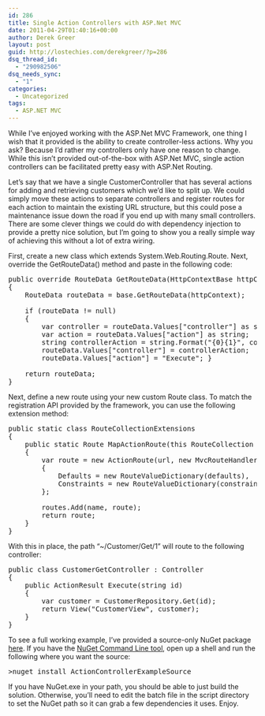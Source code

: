 ```yaml
---
id: 286
title: Single Action Controllers with ASP.Net MVC
date: 2011-04-29T01:40:16+00:00
author: Derek Greer
layout: post
guid: http://lostechies.com/derekgreer/?p=286
dsq_thread_id:
  - "290982506"
dsq_needs_sync:
  - "1"
categories:
  - Uncategorized
tags:
  - ASP.NET MVC
---
```

While I’ve enjoyed working with the ASP.Net MVC Framework, one thing I wish that it provided is the ability to create controller-less actions. Why you ask? Because I’d rather my controllers only have one reason to change. While this isn’t provided out-of-the-box with ASP.Net MVC, single action controllers can be facilitated pretty easy with ASP.Net Routing.

Let’s say that we have a single CustomerController that has several actions for adding and retrieving customers which we’d like to split up. We could simply move these actions to separate controllers and register routes for each action to maintain the existing URL structure, but this could pose a maintenance issue down the road if you end up with many small controllers. There are some clever things we could do with dependency injection to provide a pretty nice solution, but I’m going to show you a really simple way of achieving this without a lot of extra wiring.

First, create a new class which extends System.Web.Routing.Route. Next, override the GetRouteData() method and paste in the following code:

<pre class="prettyprint">public override RouteData GetRouteData(HttpContextBase httpContext)
{
	RouteData routeData = base.GetRouteData(httpContext);

	if (routeData != null)
	{
		var controller = routeData.Values["controller"] as string;
		var action = routeData.Values["action"] as string;
		string controllerAction = string.Format("{0}{1}", controller, action);
		routeData.Values["controller"] = controllerAction;
		routeData.Values["action"] = "Execute";	}

	return routeData;
}
</pre>



Next, define a new route using your new custom Route class. To match the registration API provided by the framework, you can use the following extension method:

<pre class="prettyprint">public static class RouteCollectionExtensions
{
	public static Route MapActionRoute(this RouteCollection routes, string name, string url, object defaults, object constraints)
	{
		var route = new ActionRoute(url, new MvcRouteHandler())
		{
			Defaults = new RouteValueDictionary(defaults),
			Constraints = new RouteValueDictionary(constraints)
		};

		routes.Add(name, route);
		return route;
	}
}
</pre>



With this in place, the path “~/Customer/Get/1” will route to the following controller:

<pre class="prettyprint">public class CustomerGetController : Controller
{
	public ActionResult Execute(string id)
	{
		var customer = CustomerRepository.Get(id);
		return View("CustomerView", customer);
	}
}
</pre>



To see a full working example, I’ve provided a source-only NuGet package [here](http://nuget.org/List/Packages/ActionControllerExampleSource). If you have the [NuGet Command Line tool](http://nuget.codeplex.com/releases), open up a shell and run the following where you want the source:

<pre>>nuget install ActionControllerExampleSource
</pre>



If you have NuGet.exe in your path, you should be able to just build the solution. Otherwise, you’ll need to edit the batch file in the script directory to set the NuGet path so it can grab a few dependencies it uses. Enjoy.
